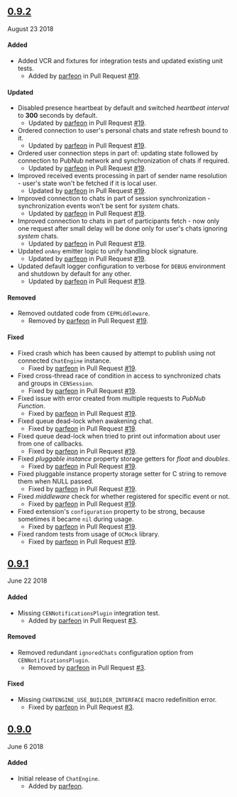 ## [0.9.2](https://github.com/pubnub/chat-engine-apple/releases/tag/v0.9.1)
August 23 2018

#### Added
- Added VCR and fixtures for integration tests and updated existing unit tests.
  - Added by [parfeon](https://github.com/parfeon) in Pull Request [#19](https://github.com/pubnub/chat-engine-apple/pull/19).

#### Updated
- Disabled presence heartbeat by default and switched _heartbeat interval_ to **300** seconds by default.
  - Updated by [parfeon](https://github.com/parfeon) in Pull Request [#19](https://github.com/pubnub/chat-engine-apple/pull/19).
- Ordered connection to user's personal chats and state refresh bound to it.
  - Updated by [parfeon](https://github.com/parfeon) in Pull Request [#19](https://github.com/pubnub/chat-engine-apple/pull/19).
- Ordered user connection steps in part of: updating state followed by connection to PubNub network and synchronization of chats if required.
  - Updated by [parfeon](https://github.com/parfeon) in Pull Request [#19](https://github.com/pubnub/chat-engine-apple/pull/19).
- Improved received events processing in part of sender name resolution - user's state won't be fetched if it is local user.
  - Updated by [parfeon](https://github.com/parfeon) in Pull Request [#19](https://github.com/pubnub/chat-engine-apple/pull/19).
- Improved connection to chats in part of session synchronization - synchronization events won't be sent for _system_ chats.
  - Updated by [parfeon](https://github.com/parfeon) in Pull Request [#19](https://github.com/pubnub/chat-engine-apple/pull/19).
- Improved connection to chats in part of participants fetch - now only one request after small delay will be done only for user's chats ignoring _system_ chats.
  - Updated by [parfeon](https://github.com/parfeon) in Pull Request [#19](https://github.com/pubnub/chat-engine-apple/pull/19).
- Updated `onAny` emitter logic to unify handling block signature.
  - Updated by [parfeon](https://github.com/parfeon) in Pull Request [#19](https://github.com/pubnub/chat-engine-apple/pull/19).
- Updated default logger configuration to verbose for `DEBUG` environment and shutdown by default for any other.
  - Updated by [parfeon](https://github.com/parfeon) in Pull Request [#19](https://github.com/pubnub/chat-engine-apple/pull/19).

#### Removed
- Removed outdated code from `CEPMiddleware`.
  - Removed by [parfeon](https://github.com/parfeon) in Pull Request [#19](https://github.com/pubnub/chat-engine-apple/pull/19).

#### Fixed
- Fixed crash which has been caused by attempt to publish using not connected `ChatEngine` instance.
  - Fixed by [parfeon](https://github.com/parfeon) in Pull Request [#19](https://github.com/pubnub/chat-engine-apple/pull/19).
- Fixed cross-thread race of condition in access to synchronized chats and groups in `CENSession`.
  - Fixed by [parfeon](https://github.com/parfeon) in Pull Request [#19](https://github.com/pubnub/chat-engine-apple/pull/19).
- Fixed issue with error created from multiple requests to _PubNub Function_.
  - Fixed by [parfeon](https://github.com/parfeon) in Pull Request [#19](https://github.com/pubnub/chat-engine-apple/pull/19).
- Fixed queue dead-lock when awakening chat.
  - Fixed by [parfeon](https://github.com/parfeon) in Pull Request [#19](https://github.com/pubnub/chat-engine-apple/pull/19).
- Fixed queue dead-lock when tried to print out information about user from one of callbacks.
  - Fixed by [parfeon](https://github.com/parfeon) in Pull Request [#19](https://github.com/pubnub/chat-engine-apple/pull/19).
- Fixed _pluggable instance_ property storage getters for _float_ and _doubles_.
  - Fixed by [parfeon](https://github.com/parfeon) in Pull Request [#19](https://github.com/pubnub/chat-engine-apple/pull/19).
- Fixed pluggable instance property storage setter for C string to remove them when NULL passed.
  - Fixed by [parfeon](https://github.com/parfeon) in Pull Request [#19](https://github.com/pubnub/chat-engine-apple/pull/19).
- Fixed _middleware_ check for whether registered for specific event or not.
  - Fixed by [parfeon](https://github.com/parfeon) in Pull Request [#19](https://github.com/pubnub/chat-engine-apple/pull/19).
- Fixed extension's `configuration` property to be strong, because sometimes it became `nil` during usage.
  - Fixed by [parfeon](https://github.com/parfeon) in Pull Request [#19](https://github.com/pubnub/chat-engine-apple/pull/19).
- Fixed random tests from usage of `OCMock` library.
  - Fixed by [parfeon](https://github.com/parfeon) in Pull Request [#19](https://github.com/pubnub/chat-engine-apple/pull/19).


## [0.9.1](https://github.com/pubnub/chat-engine-apple/releases/tag/v0.9.1)
June 22 2018

#### Added
- Missing `CENNotificationsPlugin` integration test.
  - Added by [parfeon](https://github.com/parfeon) in Pull Request [#3](https://github.com/pubnub/chat-engine-apple/pull/3).

#### Removed
- Removed redundant `ignoredChats` configuration option from `CENNotificationsPlugin`.
  - Removed by [parfeon](https://github.com/parfeon) in Pull Request [#3](https://github.com/pubnub/chat-engine-apple/pull/3).

#### Fixed
- Missing `CHATENGINE_USE_BUILDER_INTERFACE` macro redefinition error.
  - Fixed by [parfeon](https://github.com/parfeon) in Pull Request [#3](https://github.com/pubnub/chat-engine-apple/pull/3).


## [0.9.0](https://github.com/pubnub/chat-engine-apple/releases/tag/v0.9.0)
June 6 2018

#### Added
- Initial release of `ChatEngine`.
  - Added by [parfeon](https://github.com/parfeon).